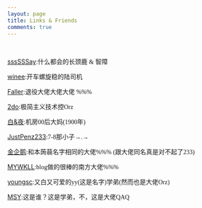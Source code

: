 ```yaml
---
layout: page
title: Links & Friends
comments: true
---
```

 

[sssSSSay](https://ssssssay.github.io/)<font face="黑体">:什么都会的长颈鹿 & 智障</font>


[winee](http://blog.leanote.com/winee)<font face="黑体">:开车螺旋稳的陆司机</font>

[Faller](http://blog.leanote.com/faller)<font face="黑体">:退役大佬大佬大佬 %%%</font>

[2do](http://2do.bitcron.com/)<font face="黑体">:极简主义技术控Orz</font>

[白&夜](http://www.cnblogs.com/whitenight/)<font face="黑体">:机房00后大妈(1900年)</font>

[JustPenz233](http://blog.csdn.net/justpenz233)<font face="黑体">:7-8那小子→.→</font>

[金企鹅](http://oi.self-jqe.win/)<font face="黑体">:和本蒟蒻名字相同的大佬%%% (跟大佬同名真是对不起了233)</font>

[MYWKLL](http://mywkll.com/)<font face="黑体">:blog做的很棒的南方大佬%%%</font>

[youngsc](https://youngscc.github.io/)<font face="黑体">:又白又可爱的yy(这是名字)学弟(然而也是大佬Orz)</font>

[MSY](https://13091291791msy.github.io/)<font face="黑体">:这是谁？这是学弟，不，这是大佬QAQ</font>
